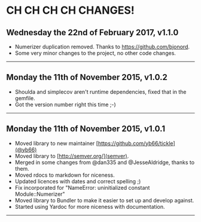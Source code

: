 # CH CH CH CH CHANGES! #

## Wednesday the 22nd of February 2017, v1.1.0 ##

* Numerizer duplication removed. Thanks to https://github.com/bjonord.
* Some very minor changes to the project, no other code changes.

----


## Monday the 11th of November 2015, v1.0.2 ##

* Shoulda and simplecov aren't runtime dependencies, fixed that in the gemfile.
* Got the version number right this time ;-)

----

## Monday the 11th of November 2015, v1.0.1 ##

* Moved library to new maintainer [https://github.com/yb66/tickle](@yb66)
* Moved library to [http://semver.org/](semver).
* Merged in some changes from @dan335 and @JesseAldridge, thanks to them.
* Moved rdocs to markdown for niceness.
* Updated licences with dates and correct spelling ;)
* Fix incorporated for "NameError: uninitialized constant Module::Numerizer"
* Moved library to Bundler to make it easier to set up and develop against.
* Started using Yardoc for more niceness with documentation.

----